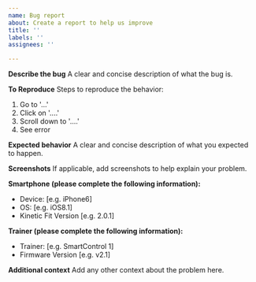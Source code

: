 ```yaml
---
name: Bug report
about: Create a report to help us improve
title: ''
labels: ''
assignees: ''

---
```


**Describe the bug**
A clear and concise description of what the bug is.

**To Reproduce**
Steps to reproduce the behavior:
1. Go to '...'
2. Click on '....'
3. Scroll down to '....'
4. See error

**Expected behavior**
A clear and concise description of what you expected to happen.

**Screenshots**
If applicable, add screenshots to help explain your problem.

**Smartphone (please complete the following information):**
 - Device: [e.g. iPhone6]
 - OS: [e.g. iOS8.1]
 - Kinetic Fit Version [e.g. 2.0.1]

**Trainer (please complete the following information):**
- Trainer: [e.g. SmartControl 1]
- Firmware Version [e.g. v2.1]

**Additional context**
Add any other context about the problem here.
